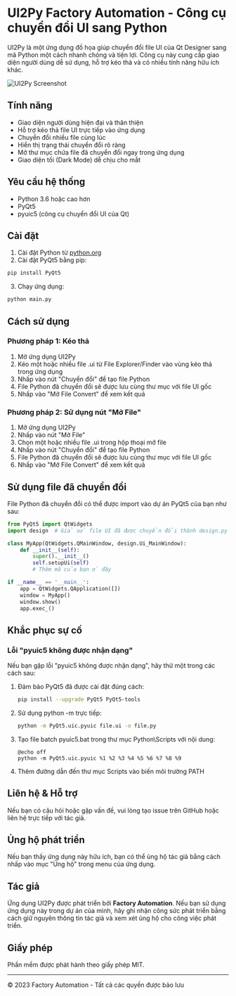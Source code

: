# UI2Py Factory Automation - Công cụ chuyển đổi UI sang Python

UI2Py là một ứng dụng đồ họa giúp chuyển đổi file UI của Qt Designer sang mã Python một cách nhanh chóng và tiện lợi. Công cụ này cung cấp giao diện người dùng dễ sử dụng, hỗ trợ kéo thả và có nhiều tính năng hữu ích khác.

![UI2Py Screenshot](screenshot.png)

## Tính năng

- Giao diện người dùng hiện đại và thân thiện
- Hỗ trợ kéo thả file UI trực tiếp vào ứng dụng
- Chuyển đổi nhiều file cùng lúc
- Hiển thị trạng thái chuyển đổi rõ ràng
- Mở thư mục chứa file đã chuyển đổi ngay trong ứng dụng
- Giao diện tối (Dark Mode) dễ chịu cho mắt

## Yêu cầu hệ thống

- Python 3.6 hoặc cao hơn
- PyQt5
- pyuic5 (công cụ chuyển đổi UI của Qt)

## Cài đặt

1. Cài đặt Python từ [python.org](https://www.python.org/downloads/)
2. Cài đặt PyQt5 bằng pip:

```bash
pip install PyQt5
```
3. Chạy ứng dụng:

```bash
python main.py
```

## Cách sử dụng

### Phương pháp 1: Kéo thả

1. Mở ứng dụng UI2Py
2. Kéo một hoặc nhiều file .ui từ File Explorer/Finder vào vùng kéo thả trong ứng dụng
3. Nhấp vào nút "Chuyển đổi" để tạo file Python
4. File Python đã chuyển đổi sẽ được lưu cùng thư mục với file UI gốc
5. Nhấp vào "Mở File Convert" để xem kết quả

### Phương pháp 2: Sử dụng nút "Mở File"

1. Mở ứng dụng UI2Py
2. Nhấp vào nút "Mở File"
3. Chọn một hoặc nhiều file .ui trong hộp thoại mở file
4. Nhấp vào nút "Chuyển đổi" để tạo file Python
5. File Python đã chuyển đổi sẽ được lưu cùng thư mục với file UI gốc
6. Nhấp vào "Mở File Convert" để xem kết quả

## Sử dụng file đã chuyển đổi

File Python đã chuyển đổi có thể được import vào dự án PyQt5 của bạn như sau:

```python
from PyQt5 import QtWidgets
import design  # Giả sử file UI đã được chuyển đổi thành design.py

class MyApp(QtWidgets.QMainWindow, design.Ui_MainWindow):
    def __init__(self):
        super().__init__()
        self.setupUi(self)
        # Thêm mã của bạn ở đây

if __name__ == '__main__':
    app = QtWidgets.QApplication([])
    window = MyApp()
    window.show()
    app.exec_()
```

## Khắc phục sự cố

### Lỗi "pyuic5 không được nhận dạng"

Nếu bạn gặp lỗi "pyuic5 không được nhận dạng", hãy thử một trong các cách sau:

1. Đảm bảo PyQt5 đã được cài đặt đúng cách:
   ```bash
   pip install --upgrade PyQt5 PyQt5-tools
   ```

2. Sử dụng python -m trực tiếp:
   ```bash
   python -m PyQt5.uic.pyuic file.ui -o file.py
   ```

3. Tạo file batch pyuic5.bat trong thư mục Python\Scripts với nội dung:
   ```
   @echo off
   python -m PyQt5.uic.pyuic %1 %2 %3 %4 %5 %6 %7 %8 %9
   ```

4. Thêm đường dẫn đến thư mục Scripts vào biến môi trường PATH

## Liên hệ & Hỗ trợ

Nếu bạn có câu hỏi hoặc gặp vấn đề, vui lòng tạo issue trên GitHub hoặc liên hệ trực tiếp với tác giả.

## Ủng hộ phát triển

Nếu bạn thấy ứng dụng này hữu ích, bạn có thể ủng hộ tác giả bằng cách nhấp vào mục "Ủng hộ" trong menu của ứng dụng.

## Tác giả

Ứng dụng UI2Py được phát triển bởi **Factory Automation**. Nếu bạn sử dụng ứng dụng này trong dự án của mình, hãy ghi nhận công sức phát triển bằng cách giữ nguyên thông tin tác giả và xem xét ủng hộ cho công việc phát triển.

## Giấy phép

Phần mềm được phát hành theo giấy phép MIT.

---

© 2023 Factory Automation - Tất cả các quyền được bảo lưu 
